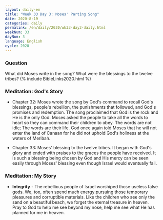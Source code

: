 ```yaml
---
layout: daily-en
title: "Week 33 Day 3: Moses' Parting Song"
date: 2020-8-19 
categories: daily
permalink: /en/daily/2020/wk33-day3-daily.html
weekNum: 33
dayNum: 3
language: English
cycle: 2020
---
```

### Question     
What did Moses write in the song? What were the blessings to the twelve tribes?
{% include BibleLinks2020.html %} 

### Meditation: God's Story   
+ Chapter 32: Moses wrote the song by God's command to recall God's blessings, people's rebellion, the punishments that followed, and God's promises and redemption. The song proclaimed that God is the rock and He is the only God. Moses asked the people to take all the words to heart so they can command their children to obey. The words are not idle; The words are their life. God once again told Moses that he will not enter the land of Canaan for he did not uphold God's holiness at the waters of Meribah. 

+ Chapter 33: Moses' blessing to the twelve tribes. It began with God's glory and ended with praises to the graces the people have received. It is such a blessing being chosen by God and His mercy can be seen easily through Moses' blessing even though Israel would eventually fail. 

### Meditation: My Story   
+ **Integrity** - The rebellious people of Israel worshiped those useless false gods. We, too, often spend much energy pursuing those temporary pleasures and corruptible materials. Like the children who see only the sand on a beautiful beach, we forget the eternal treasure in heaven. Pray to God to help me see beyond my nose, help me see what He has planned for me in heaven. 
